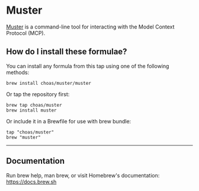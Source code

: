 # Muster

[Muster](https://github.com/giantswarm/muster) is a command-line tool for interacting with the Model Context Protocol (MCP).

## How do I install these formulae?

You can install any formula from this tap using one of the following methods:

``` shell
brew install choas/muster/muster
```


Or tap the repository first:

``` shell
brew tap choas/muster
brew install muster
```

Or include it in a Brewfile for use with brew bundle:

``` shell
tap "choas/muster"
brew "muster"
```

---

## Documentation

Run brew help, man brew, or visit Homebrew's documentation: https://docs.brew.sh
